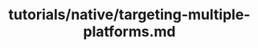 ---
title: tutorials/native/targeting-multiple-platforms.md
showAuthorInfo: false
redirect_path: https://kotlinlang.orgdocs/tutorials/native/basic-kotlin-native-app
---